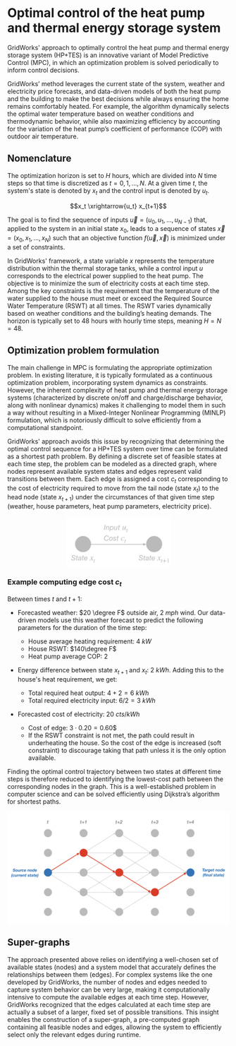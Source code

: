 # Optimal control of the heat pump and thermal energy storage system

GridWorks' approach to optimally control the heat pump and thermal energy storage system (HP+TES) is an innovative variant of Model Predictive Control (MPC), in which an optimization problem is solved periodically to inform control decisions.

GridWorks’ method leverages the current state of the system, weather and electricity price forecasts, and data-driven models of both the heat pump and the building to make the best decisions while always ensuring the home remains comfortably heated. For example, the algorithm dynamically selects the optimal water temperature based on weather conditions and thermodynamic behavior, while also maximizing efficiency by accounting for the variation of the heat pump’s coefficient of performance (COP) with outdoor air temperature.

## Nomenclature

The optimization horizon is set to $H$ hours, which are divided into $N$ time steps so that time is discretized as $t=0,1,...,N$. At a given time $t$, the system's state is denoted by $x_t$ and the control input is denoted by $u_t$. 

$$x_t \xrightarrow{u_t} x_{t+1}$$

The goal is to find the sequence of inputs $\vec{u} = (u_0, u_{1}, ..., u_{N-1}$) that, applied to the system in an initial state $x_{0}$, leads to a sequence of states $\vec{x} = (x_0 , x_1,...,x_N)$ such that an objective function $f(\vec{u}, \vec{x})$ is minimized under a set of constraints.

In GridWorks' framework, a state variable $x$ represents the temperature distribution within the thermal storage tanks, while a control input $u$ corresponds to the electrical power supplied to the heat pump. The objective is to minimize the sum of electricity costs at each time step. Among the key constraints is the requirement that the temperature of the water supplied to the house must meet or exceed the Required Source Water Temperature (RSWT) at all times. The RSWT varies dynamically based on weather conditions and the building’s heating demands. The horizon is typically set to 48 hours with hourly time steps, meaning $H=N=48$.

## Optimization problem formulation

The main challenge in MPC is formulating the appropriate optimization problem. In existing literature, it is typically formulated as a continuous optimization problem, incorporating system dynamics as constraints. However, the inherent complexity of heat pump and thermal energy storage systems (characterized by discrete on/off and charge/discharge behavior, along with nonlinear dynamics) makes it challenging to model them in such a way without resulting in a Mixed-Integer Nonlinear Programming (MINLP) formulation, which is notoriously difficult to solve efficiently from a computational standpoint.

GridWorks' approach avoids this issue by recognizing that determining the optimal control sequence for a HP+TES system over time can be formulated as a shortest path problem. By defining a discrete set of feasible states at each time step, the problem can be modeled as a directed graph, where nodes represent available system states and edges represent valid transitions between them. Each edge is assigned a cost $c_t$ corresponding to the cost of electricity required to move from the tail node (state $x_t$) to the head node (state $x_{t+1}$) under the circumstances of that given time step (weather, house parameters, heat pump parameters, electricity price).

<img src="img/node_edge.png" style="display: block; margin-left: auto; margin-right: auto; width: 240px; margin-bottom: 20px">

### Example computing edge cost $c_t$

Between times $t$ and $t+1$:

- Forecasted weather: $20 \degree F$ outside air, $2 \ mph$ wind. Our data-driven models use this weather forecast to predict the following parameters for the duration of the time step:
  - House average heating requirement: $4 \ kW$
  - House RSWT: $140\degree F$
  - Heat pump average COP: $2$

- Energy difference between state $x_{t+1}$ and $x_t$: $2 \ kWh$. Adding this to the house's heat requirement, we get:
  - Total required heat output: $4+2=6 \ kWh$
  - Total required electricity input: $6/2 = 3 \ kWh$

- Forecasted cost of electricity: $20 \ cts/kWh$ 
  - Cost of edge: $3\cdot 0.20 = 0.60\$$
  - If the RSWT constraint is not met, the path could result in underheating the house. So the cost of the edge is increased (soft constraint) to discourage taking that path unless it is the only option available.


Finding the optimal control trajectory between two states at different time steps is therefore reduced to identifying the lowest-cost path between the corresponding nodes in the graph. This is a well-established problem in computer science and can be solved efficiently using Dijkstra’s algorithm for shortest paths.

<img src="img/shortest_path.png" style="display: block; margin-left: auto; margin-right: auto; width:700px; margin-bottom: 20px">

## Super-graphs
The approach presented above relies on identifying a well-chosen set of available states (nodes) and a system model that accurately defines the relationships between them (edges). For complex systems like the one developed by GridWorks, the number of nodes and edges needed to capture system behavior can be very large, making it computationally intensive to compute the available edges at each time step. However, GridWorks recognized that the edges calculated at each time step are actually a subset of a larger, fixed set of possible transitions. This insight enables the construction of a super-graph, a pre-computed graph containing all feasible nodes and edges, allowing the system to efficiently select only the relevant edges during runtime.
